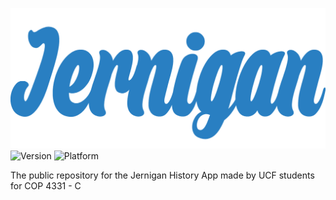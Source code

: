 ![Jernigan](Design/logo.png)
![Version](https://img.shields.io/badge/Version-0.1-blue.svg) ![Platform](https://img.shields.io/badge/Platform-IOS%20%2F%20Android-blue.svg)

The public repository for the Jernigan History App made by UCF students for COP 4331 - C
